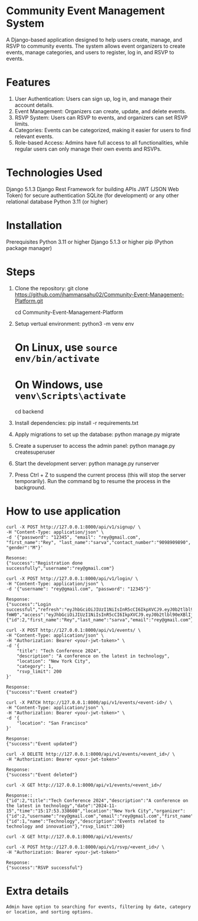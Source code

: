 # Community Event Management System
A Django-based application designed to help users create, manage, and RSVP to community events. The system allows event organizers to create events, manage categories, and users to register, log in, and RSVP to events.

# Features
1. User Authentication: Users can sign up, log in, and manage their account details.
2. Event Management: Organizers can create, update, and delete events.
3. RSVP System: Users can RSVP to events, and organizers can set RSVP limits.
4. Categories: Events can be categorized, making it easier for users to find relevant events.
5. Role-based Access: Admins have full access to all functionalities, while regular users can only manage their own events and RSVPs.

# Technologies Used
Django 5.1.3
Django Rest Framework for building APIs
JWT (JSON Web Token) for secure authentication
SQLite (for development) or any other relational database
Python 3.11 (or higher)

# Installation
Prerequisites
Python 3.11 or higher
Django 5.1.3 or higher
pip (Python package manager)

# Steps

1. Clone the repository:
    git clone https://github.com/jhammansahu02/Community-Event-Management-Platform.git
    
    cd Community-Event-Management-Platform

2. Setup vertual environment:
     python3 -m venv env
    # On Linux, use `source env/bin/activate`
    # On Windows, use `venv\Scripts\activate`

    cd backend 

3. Install dependencies:
    pip install -r requirements.txt

4. Apply migrations to set up the database:
    python manage.py migrate    

5. Create a superuser to access the admin panel:
    python manage.py createsuperuser

6. Start the development server:
    python manage.py runserver   

7. Press Ctrl + Z to suspend the current process (this will stop the server temporarily).
   Run the command bg to resume the process in the background.


# How to use application

<!-- To Signup use these data to test -->

    curl -X POST http://127.0.0.1:8000/api/v1/signup/ \
    -H "Content-Type: application/json" \
    -d '{"password": "12345", "email": "rey@gmail.com", "first_name":"Rey", "last_name":"sarva","contact_number":"9098909890", "gender":"M"}'

    Resonse:
    {"success":"Registration done successfully","username":"rey@gmail.com"}
<!-- To Signup use these data to test -->   

<!-- To login -->
    curl -X POST http://127.0.0.1:8000/api/v1/login/ \
    -H "Content-Type: application/json" \
    -d '{"username": "rey@gmail.com", "password": "12345"}'

    Response:
    {"success":"Login successful","refresh":"eyJhbGciOiJIUzI1NiIsInR5cCI6IkpXVCJ9.eyJ0b2tlbl90eXBlIjoicmVmcmVzaCIsImV4cCI6MTczNDI3NDcyOCwiaWF0IjoxNzMxNjgyNzI4LCJqdGkiOiJkM2I2OGVhZTRhN2Q0MDRjYmEyZTFkMmRiMTlkZTY4NCIsInVzZXJfaWQiOjJ9.9k8RCB1XeeI2aj7uvMBZdITBUDs8hO5clLzsQI-fmW0","access":"eyJhbGciOiJIUzI1NiIsInR5cCI6IkpXVCJ9.eyJ0b2tlbl90eXBlIjoiYWNjZXNzIiwiZXhwIjoxNzMxNzY5MTI4LCJpYXQiOjE3MzE2ODI3MjgsImp0aSI6IjJkM2RjZjJmMWNiODRlNTQ4OTQ3MWU2NmIzYTI0OGUwIiwidXNlcl9pZCI6Mn0.l6YxMDa2XMr5pyuQbqIfvbit0SA7ju9G82vNRwt3zRc","user":{"id":2,"first_name":"Rey","last_name":"sarva","email":"rey@gmail.com"}}
<!-- To login -->

<!-- only admin can create category for event so admin have to store category from panel -->

<!-- Add events (only logged in users can create event) -->
    curl -X POST http://127.0.0.1:8000/api/v1/events/ \
    -H "Content-Type: application/json" \
    -H "Authorization: Bearer <your-jwt-token>" \
    -d '{
        "title": "Tech Conference 2024",
        "description": "A conference on the latest in technology",
        "location": "New York City",
        "category": 1,
        "rsvp_limit": 200
    }'

    Response:
    {"success":"Event created"}
<!-- Add events (only logged in users can create event) -->

<!-- update event (only who created it) -->

    curl -X PATCH http://127.0.0.1:8000/api/v1/events/<event-id>/ \
    -H "Content-Type: application/json" \
    -H "Authorization: Bearer <your-jwt-token>" \
    -d '{
        "location": "San Francisco"
    }'

    Response:
    {"success":"Event updated"}

<!-- update event (only who created it) -->

<!-- Delete Event (only who created it) -->
    curl -X DELETE http://127.0.0.1:8000/api/v1/events/<event_id>/ \
    -H "Authorization: Bearer <your-jwt-token>"

    Response:
    {"success":"Event deleted"}
<!-- Delete Event (only who created it) -->

<!-- get one event -->
    curl -X GET http://127.0.0.1:8000/api/v1/events/<event_id>/

    Response::
    {"id":2,"title":"Tech Conference 2024","description":"A conference on the latest in technology","date":"2024-11-15","time":"15:17:53.338608","location":"New York City","organizer":{"id":2,"username":"rey@gmail.com","email":"rey@gmail.com","first_name":"Rey","last_name":"sarva","contact_number":"9098909890","gender":"M","is_staff":false,"is_superuser":false},"category":{"id":1,"name":"Technology","description":"Events related to technology and innovation"},"rsvp_limit":200} 
<!-- get one event -->

<!-- get list of event -->
    curl -X GET http://127.0.0.1:8000/api/v1/events/
<!-- get list of event -->

<!-- to RSVP for any event -->
    curl -X POST http://127.0.0.1:8000/api/v1/rsvp/<event_id>/ \
    -H "Authorization: Bearer <your-jwt-token>"

    Response:
    {"success":"RSVP successful"}
<!-- to RSVP for any event -->

# Extra details

    Admin have option to searching for events, filtering by date, category or location, and sorting options.






